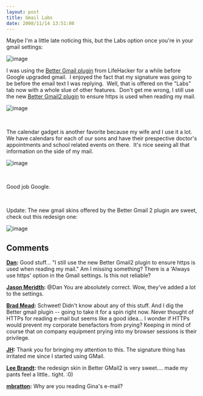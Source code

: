 ```yaml
---
layout: post
title: Gmail Labs
date: 2008/11/14 13:51:08
---
```



Maybe I'm a little late noticing this, but the Labs option once you're in your gmail settings:

![image](jasonmeridth/files/2011/03/image_thumb.png)

I was using the [Better Gmail plugin](http://lifehacker.com/software/gmail/lifehacker-code-better-gmail-firefox-extension-251923.php) from LifeHacker for a while before Google upgraded gmail.  I enjoyed the fact that my signature was going to be before the email text I was replying.  Well, that is offered on the "Labs" tab now with a whole slue of other features.  Don't get me wrong, I still use the new [Better Gmail2 plugin](http://lifehacker.com/software/exclusive-lifehacker-download/better-gmail-2-firefox-extension-for-new-gmail-320618.php) to ensure https is used when reading my mail.

![image](jasonmeridth/files/2011/03/image_thumb_1.png)

 

The calendar gadget is another favorite because my wife and I use it a lot.  We have calendars for each of our sons and have their prespective doctor's appointments and school related events on there.  It's nice seeing all that information on the side of my mail.

![image](jasonmeridth/files/2011/03/image_thumb_2.png)

 

Good job Google.

 

Update: The new gmail skins offered by the Better Gmail 2 plugin are sweet, check out this redesign one:

![image](jasonmeridth/files/2011/03/image_thumb_4.png)

## Comments

**[Dan](#299 "2008-11-14 14:48:19"):** Good stuff... "I still use the new Better Gmail2 plugin to ensure https is used when reading my mail." Am I missing something? There is a 'Always use https' option in the Gmail settings. Is this not reliable?

**[Jason Meridth](#300 "2008-11-14 15:00:08"):** @Dan You are absolutely correct. Wow, they've added a lot to the settings.

**[Brad Mead](#301 "2008-11-14 19:12:35"):** Schweet! Didn't know about any of this stuff. And I dig the Better gmail plugin -- going to take it for a spin right now. Never thought of HTTPs for reading e-mail but seems like a good idea... I wonder if HTTPs would prevent my corporate benefactors from prying? Keeping in mind of course that on company equipment prying into my browser sessions is their privilege.

**[JH](#302 "2008-11-16 20:40:06"):** Thank you for bringing my attention to this. The signature thing has irritated me since I started using GMail.

**[Lee Brandt](#303 "2008-11-17 04:31:05"):** the redesign skin in Better GMail2 is very sweet.... made my pants feel a little.. tight. :0)

**[mbratton](#304 "2008-11-17 22:17:49"):** Why are you reading Gina's e-mail?

